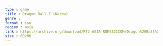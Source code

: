 ```yaml
---
type : game
title : Dragon Ball Z (Korea)
genre : 
format : iso
region : asia
link : https://archive.org/download/PS2-ASIA-ROMS321COM/Dragon%20Ball%20Z%20%28Korea%29.7z
size : 602MB
---
```

